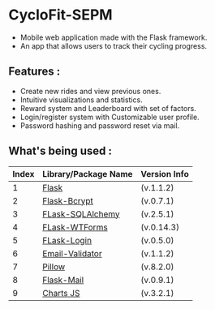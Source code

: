 # CycloFit-SEPM

- Mobile web application made with the Flask framework.
- An app that allows users to track their cycling progress.


## Features :
  - Create new rides and view previous ones.
  - Intuitive visualizations and statistics.
  - Reward system and Leaderboard with set of factors.
  - Login/register system with Customizable user profile.
  - Password hashing and password reset via mail.

## What's being used :
Index | Library/Package Name | Version Info
-- | -- | --
1 | [Flask](https://flask.palletsprojects.com/en/1.1.x/) | (v.1.1.2)
2 | [Flask-Bcrypt](https://flask-bcrypt.readthedocs.io/en/latest/) | (v.0.7.1)
3 | [FLask-SQLAlchemy](https://flask-sqlalchemy.palletsprojects.com/en/2.x/) | (v.2.5.1)
4 | [FLask-WTForms](https://flask-wtf.readthedocs.io/en/stable/) | (v.0.14.3)
5 | [FLask-Login](https://flask-login.readthedocs.io/en/latest/) | (v.0.5.0)
6 | [Email-Validator](https://pypi.org/project/email-validator/) | (v.1.1.2)
7 | [Pillow](https://pillow.readthedocs.io/en/stable/) | (v.8.2.0)
8 | [Flask-Mail](https://pythonhosted.org/Flask-Mail/) | (v.0.9.1)
9 | [Charts JS](https://www.chartjs.org/docs/latest/) | (v.3.2.1)
